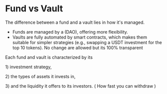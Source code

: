 # Fund vs Vault

The difference between a fund and a vault lies in how it's managed.

* Funds are managed by a (DAO), offering more flexibility.
* Vaults are fully automated by smart contracts, which makes them suitable for simpler strategies (e.g., swapping a USDT investment for the top 10 tokens). No change are allowed but its 100% transparent



Each fund and vault is characterized by its

&#x20;1\) investment strategy,

&#x20;2\) the types of assets it invests in,&#x20;

3\) and the liquidity it offers to its investors. ( How fast you can withdraw )&#x20;
